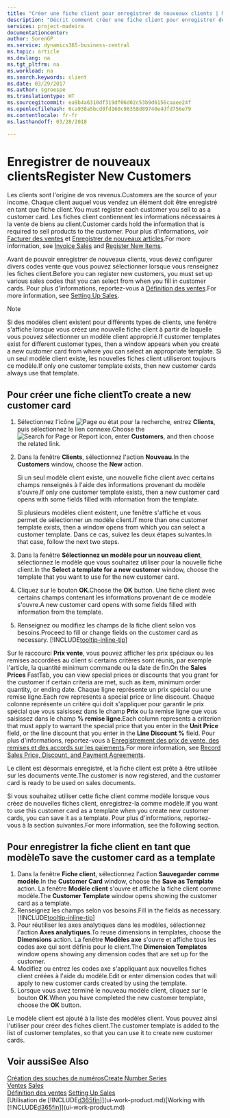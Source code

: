```yaml
---
title: "Créer une fiche client pour enregistrer de nouveaux clients | Microsoft Docs"
description: "Décrit comment créer une fiche client pour enregistrer des informations sur chaque nouveau client ou client auquel vous vendez."
services: project-madeira
documentationcenter: 
author: SorenGP
ms.service: dynamics365-business-central
ms.topic: article
ms.devlang: na
ms.tgt_pltfrm: na
ms.workload: na
ms.search.keywords: client
ms.date: 03/29/2017
ms.author: sgroespe
ms.translationtype: HT
ms.sourcegitcommit: ea9b4a6310df319df06d02c53b9d6156caaee24f
ms.openlocfilehash: 6ca938a5bcd0fd160c98358d89740e4dfd756e79
ms.contentlocale: fr-fr
ms.lasthandoff: 03/28/2018

---
```

# <a name="register-new-customers"></a><span data-ttu-id="9859d-103">Enregistrer de nouveaux clients</span><span class="sxs-lookup"><span data-stu-id="9859d-103">Register New Customers</span></span>
<span data-ttu-id="9859d-104">Les clients sont l'origine de vos revenus.</span><span class="sxs-lookup"><span data-stu-id="9859d-104">Customers are the source of your income.</span></span> <span data-ttu-id="9859d-105">Chaque client auquel vous vendez un élément doit être enregistré en tant que fiche client.</span><span class="sxs-lookup"><span data-stu-id="9859d-105">You must register each customer you sell to as a customer card.</span></span> <span data-ttu-id="9859d-106">Les fiches client contiennent les informations nécessaires à la vente de biens au client.</span><span class="sxs-lookup"><span data-stu-id="9859d-106">Customer cards hold the information that is required to sell products to the customer.</span></span> <span data-ttu-id="9859d-107">Pour plus d'informations, voir [Facturer des ventes](sales-how-invoice-sales.md) et [Enregistrer de nouveaux articles](inventory-how-register-new-items.md).</span><span class="sxs-lookup"><span data-stu-id="9859d-107">For more information, see [Invoice Sales](sales-how-invoice-sales.md) and [Register New Items](inventory-how-register-new-items.md).</span></span>  

<span data-ttu-id="9859d-108">Avant de pouvoir enregistrer de nouveaux clients, vous devez configurer divers codes vente que vous pouvez sélectionner lorsque vous renseignez les fiches client.</span><span class="sxs-lookup"><span data-stu-id="9859d-108">Before you can register new customers, you must set up various sales codes that you can select from when you fill in customer cards.</span></span> <span data-ttu-id="9859d-109">Pour plus d'informations, reportez-vous à [Définition des ventes](sales-setup-sales.md).</span><span class="sxs-lookup"><span data-stu-id="9859d-109">For more information, see [Setting Up Sales](sales-setup-sales.md).</span></span>

> [!NOTE]  
>   <span data-ttu-id="9859d-110">Si des modèles client existent pour différents types de clients, une fenêtre s'affiche lorsque vous créez une nouvelle fiche client à partir de laquelle vous pouvez sélectionner un modèle client approprié.</span><span class="sxs-lookup"><span data-stu-id="9859d-110">If customer templates exist for different customer types, then a window appears when you create a new customer card from where you can select an appropriate template.</span></span> <span data-ttu-id="9859d-111">Si un seul modèle client existe, les nouvelles fiches client utiliseront toujours ce modèle.</span><span class="sxs-lookup"><span data-stu-id="9859d-111">If only one customer template exists, then new customer cards always use that template.</span></span>

## <a name="to-create-a-new-customer-card"></a><span data-ttu-id="9859d-112">Pour créer une fiche client</span><span class="sxs-lookup"><span data-stu-id="9859d-112">To create a new customer card</span></span>
1. <span data-ttu-id="9859d-113">Sélectionnez l'icône ![Page ou état pour la recherche](media/ui-search/search_small.png "icône Page ou état pour la recherche"), entrez **Clients**, puis sélectionnez le lien connexe.</span><span class="sxs-lookup"><span data-stu-id="9859d-113">Choose the ![Search for Page or Report](media/ui-search/search_small.png "Search for Page or Report icon") icon, enter **Customers**, and then choose the related link.</span></span>  
2. <span data-ttu-id="9859d-114">Dans la fenêtre **Clients**, sélectionnez l'action **Nouveau**.</span><span class="sxs-lookup"><span data-stu-id="9859d-114">In the **Customers** window, choose the **New** action.</span></span>

    <span data-ttu-id="9859d-115">Si un seul modèle client existe, une nouvelle fiche client avec certains champs renseignés à l'aide des informations provenant du modèle s'ouvre.</span><span class="sxs-lookup"><span data-stu-id="9859d-115">If only one customer template exists, then a new customer card opens with some fields filled with information from the template.</span></span>

    <span data-ttu-id="9859d-116">Si plusieurs modèles client existent, une fenêtre s'affiche et vous permet de sélectionner un modèle client.</span><span class="sxs-lookup"><span data-stu-id="9859d-116">If more than one customer template exists, then a window opens from which you can select a customer template.</span></span> <span data-ttu-id="9859d-117">Dans ce cas, suivez les deux étapes suivantes.</span><span class="sxs-lookup"><span data-stu-id="9859d-117">In that case, follow the next two steps.</span></span>
3. <span data-ttu-id="9859d-118">Dans la fenêtre **Sélectionnez un modèle pour un nouveau client**, sélectionnez le modèle que vous souhaitez utiliser pour la nouvelle fiche client.</span><span class="sxs-lookup"><span data-stu-id="9859d-118">In the **Select a template for a new customer** window, choose the template that you want to use for the new customer card.</span></span>
4. <span data-ttu-id="9859d-119">Cliquez sur le bouton **OK**.</span><span class="sxs-lookup"><span data-stu-id="9859d-119">Choose the **OK** button.</span></span> <span data-ttu-id="9859d-120">Une fiche client avec certains champs contenant les informations provenant de ce modèle s'ouvre.</span><span class="sxs-lookup"><span data-stu-id="9859d-120">A new customer card opens with some fields filled with information from the template.</span></span>  
5. <span data-ttu-id="9859d-121">Renseignez ou modifiez les champs de la fiche client selon vos besoins.</span><span class="sxs-lookup"><span data-stu-id="9859d-121">Proceed to fill or change fields on the customer card as necessary.</span></span> [!INCLUDE[tooltip-inline-tip](includes/tooltip-inline-tip_md.md)]

<span data-ttu-id="9859d-122">Sur le raccourci **Prix vente**, vous pouvez afficher les prix spéciaux ou les remises accordées au client si certains critères sont réunis, par exemple l'article, la quantité minimum commande ou la date de fin.</span><span class="sxs-lookup"><span data-stu-id="9859d-122">On the **Sales Prices** FastTab, you can view special prices or discounts that you grant for the customer if certain criteria are met, such as item, minimum order quantity, or ending date.</span></span> <span data-ttu-id="9859d-123">Chaque ligne représente un prix spécial ou une remise ligne.</span><span class="sxs-lookup"><span data-stu-id="9859d-123">Each row represents a special price or line discount.</span></span> <span data-ttu-id="9859d-124">Chaque colonne représente un critère qui doit s'appliquer pour garantir le prix spécial que vous saisissez dans le champ **Prix** ou la remise ligne que vous saisissez dans le champ **% remise ligne**.</span><span class="sxs-lookup"><span data-stu-id="9859d-124">Each column represents a criterion that must apply to warrant the special price that you enter in the **Unit Price** field, or the line discount that you enter in the **Line Discount %** field.</span></span> <span data-ttu-id="9859d-125">Pour plus d'informations, reportez-vous à [Enregistrement des prix de vente, des remises et des accords sur les paiements](sales-how-record-sales-price-discount-payment-agreements.md).</span><span class="sxs-lookup"><span data-stu-id="9859d-125">For more information, see [Record Sales Price, Discount, and Payment Agreements](sales-how-record-sales-price-discount-payment-agreements.md).</span></span>

<span data-ttu-id="9859d-126">Le client est désormais enregistré, et la fiche client est prête à être utilisée sur les documents vente.</span><span class="sxs-lookup"><span data-stu-id="9859d-126">The customer is now registered, and the customer card is ready to be used on sales documents.</span></span>

<span data-ttu-id="9859d-127">Si vous souhaitez utiliser cette fiche client comme modèle lorsque vous créez de nouvelles fiches client, enregistrez-la comme modèle.</span><span class="sxs-lookup"><span data-stu-id="9859d-127">If you want to use this customer card as a template when you create new customer cards, you can save it as a template.</span></span> <span data-ttu-id="9859d-128">Pour plus d'informations, reportez-vous à la section suivantes.</span><span class="sxs-lookup"><span data-stu-id="9859d-128">For more information, see the following section.</span></span>

## <a name="to-save-the-customer-card-as-a-template"></a><span data-ttu-id="9859d-129">Pour enregistrer la fiche client en tant que modèle</span><span class="sxs-lookup"><span data-stu-id="9859d-129">To save the customer card as a template</span></span>
1. <span data-ttu-id="9859d-130">Dans la fenêtre **Fiche client**, sélectionnez l'action **Sauvegarder comme modèle**.</span><span class="sxs-lookup"><span data-stu-id="9859d-130">In the **Customer Card** window, choose the **Save as Template** action.</span></span> <span data-ttu-id="9859d-131">La fenêtre **Modèle client** s'ouvre et affiche la fiche client comme modèle.</span><span class="sxs-lookup"><span data-stu-id="9859d-131">The **Customer Template** window opens showing the customer card as a template.</span></span>
2. <span data-ttu-id="9859d-132">Renseignez les champs selon vos besoins.</span><span class="sxs-lookup"><span data-stu-id="9859d-132">Fill in the fields as necessary.</span></span> [!INCLUDE[tooltip-inline-tip](includes/tooltip-inline-tip_md.md)]
3. <span data-ttu-id="9859d-133">Pour réutiliser les axes analytiques dans les modèles, sélectionnez l'action **Axes analytiques**.</span><span class="sxs-lookup"><span data-stu-id="9859d-133">To reuse dimensions in templates, choose the **Dimensions** action.</span></span> <span data-ttu-id="9859d-134">La fenêtre **Modèles axe** s'ouvre et affiche tous les codes axe qui sont définis pour le client.</span><span class="sxs-lookup"><span data-stu-id="9859d-134">The **Dimension Templates** window opens showing any dimension codes that are set up for the customer.</span></span>
4. <span data-ttu-id="9859d-135">Modifiez ou entrez les codes axe s'appliquant aux nouvelles fiches client créées à l'aide du modèle.</span><span class="sxs-lookup"><span data-stu-id="9859d-135">Edit or enter dimension codes that will apply to new customer cards created by using the template.</span></span>  
5. <span data-ttu-id="9859d-136">Lorsque vous avez terminé le nouveau modèle client, cliquez sur le bouton **OK**.</span><span class="sxs-lookup"><span data-stu-id="9859d-136">When you have completed the new customer template, choose the **OK** button.</span></span>

<span data-ttu-id="9859d-137">Le modèle client est ajouté à la liste des modèles client. Vous pouvez ainsi l'utiliser pour créer des fiches client.</span><span class="sxs-lookup"><span data-stu-id="9859d-137">The customer template is added to the list of customer templates, so that you can use it to create new customer cards.</span></span>

## <a name="see-also"></a><span data-ttu-id="9859d-138">Voir aussi</span><span class="sxs-lookup"><span data-stu-id="9859d-138">See Also</span></span>
[<span data-ttu-id="9859d-139">Création des souches de numéros</span><span class="sxs-lookup"><span data-stu-id="9859d-139">Create Number Series</span></span>](ui-create-number-series.md)  
<span data-ttu-id="9859d-140">[Ventes](sales-manage-sales.md)  </span><span class="sxs-lookup"><span data-stu-id="9859d-140">[Sales](sales-manage-sales.md)  </span></span>  
<span data-ttu-id="9859d-141">[Définition des ventes](sales-setup-sales.md)  </span><span class="sxs-lookup"><span data-stu-id="9859d-141">[Setting Up Sales](sales-setup-sales.md)  </span></span>  
<span data-ttu-id="9859d-142">[Utilisation de [!INCLUDE[d365fin](includes/d365fin_md.md)]](ui-work-product.md)</span><span class="sxs-lookup"><span data-stu-id="9859d-142">[Working with [!INCLUDE[d365fin](includes/d365fin_md.md)]](ui-work-product.md)</span></span>

